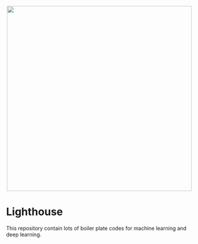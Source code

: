 <p align="center">
   <img src="https://github.com/VinayChaudhari1996/Lighthouse/blob/master/Icon.png" width="500" >
</p>

# Lighthouse
This repository contain lots of boiler plate codes for machine learning and deep learning.
